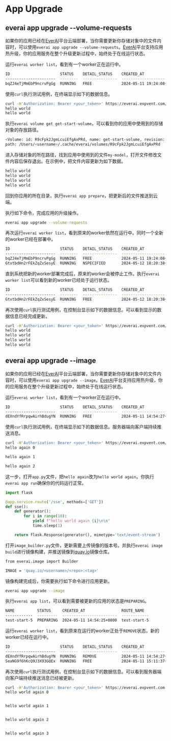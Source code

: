 # App Upgrade
## everai app upgrade --volume-requests

如果你的应用已经在[EverAI](https://everai.expvent.com)平台云端部署，当你需要更新你存储对象中的文件内容时，可以使用`everai app upgrade --volume-requests`。[EverAI](https://everai.expvent.com)平台支持应用热升级，你的应用服务在整个升级更新过程中，始终处于在线运行状态。  

运行`everai worker list`，看到有一个worker正在运行中。  
```bash
ID                      STATUS    DETAIL_STATUS    CREATED_AT                DELETED_AT
----------------------  --------  ---------------  ------------------------  ------------
bqZJ4eTjMmEbP9ncrvPgGg  RUNNING   FREE             2024-05-11 19:24:08+0800
```

使用`curl`执行测试用例，在终端显示如下的数据信息。  
```bash
curl -H'Authorization: Bearer <your_token>' https://everai.expvent.com/api/apps/v1/routes/<your app route name>/show-volume
hello world
hello world
```

执行`everai volume get get-start-volume`，可以看到你的应用中使用到的存储对象的存放路径。  
```bash
<Volume: id: R9cFpk2JgmLcuiEfgAxPRd, name: get-start-volume, revision: 000001-08a, files: 1, size: 11 B>
path: /Users/<username>/.cache/everai/volumes/R9cFpk2JgmLcuiEfgAxPRd
```

进入存储对象的所在路径，找到应用中使用到的文件`my-model`，打开文件修改文件内容后保存退出。在示例中，把文件内容更新为如下数据。  
```bash
hello world
hello world
hello world
hello world
```

回到你应用的所在目录，执行`everai app prepare`，把更新后的文件推送到云端。  

执行如下命令，完成应用的升级操作。  
```bash
everai app upgrade --volume-requests
```

再次运行`everai worker list`，看到原来的worker依然在运行中。同时一个全新的worker已经在部署中。  
```bash
ID                      STATUS    DETAIL_STATUS    CREATED_AT                DELETED_AT
----------------------  --------  ---------------  ------------------------  ------------
bqZJ4eTjMmEbP9ncrvPgGg  RUNNING   FREE             2024-05-11 19:24:08+0800
GtxtbdHn2rFEkZqZxSesyE  RUNNING   NSPECIFIED       2024-05-12 18:20:38+0800
```

直到系统把新的worker部署完成后，原来的worker会被停止工作。执行`everai worker list`可以看到新的worker已经处于运行状态。  
```bash
ID                      STATUS    DETAIL_STATUS    CREATED_AT                DELETED_AT
----------------------  --------  ---------------  ------------------------  ------------
GtxtbdHn2rFEkZqZxSesyE  RUNNING   FREE             2024-05-12 18:20:38+0800
```

再次使用`curl`执行测试用例，在控制台显示如下的数据信息。可以看到显示的数据信息已经完成更新。  
```bash
curl -H'Authorization: Bearer <your_token>' https://everai.expvent.com/api/apps/v1/routes/<your app route name>/show-volume
hello world
hello world
hello world
hello world
```

## everai app upgrade --image  

如果你的应用已经在[EverAI](https://everai.expvent.com)平台云端部署，当你需要更新你存储对象中的文件内容时，可以使用`everai app upgrade --image`。[EverAI](https://everai.expvent.com)平台支持应用热升级，你的应用服务在整个升级更新过程中，始终处于在线运行状态。  

运行`everai worker list`，看到有一个worker正在运行中。  
```bash
ID                      STATUS    DETAIL_STATUS    CREATED_AT                DELETED_AT
----------------------  --------  ---------------  ------------------------  ------------
dEXndYfRrpqwAirhBdugYN  RUNNING   FREE             2024-05-11 14:54:27+0800
```

使用`curl`执行测试用例，在终端显示如下的数据信息。服务器端向客户端持续推送消息。  
```bash
curl -H'Authorization: Bearer <your_token>' https://everai.expvent.com/api/apps/v1/routes/<your app route name>/sse
hello again 0

hello again 1

hello again 2
```

这一步，打开`app.py`文件，把`hello again`改为`hello world again`。你执行`everai app run`确保你的代码运行正常。  
```python
import flask

@app.service.route('/sse', methods=['GET'])
def sse():
    def generator():
        for i in range(10):
            yield f"hello world again {i}\n\n"
            time.sleep(1)

    return flask.Response(generator(), mimetype='text/event-stream')
```

打开`image_builder.py`文件，更新需要上传镜像的版本号。并执行`everai image build`进行镜像构建，并推送镜像到[quay.io](https://quay.io/)镜像仓库。  

```bash
from everai.image import Builder

IMAGE = 'quay.io/<username>/<repo>:<tag>'
```

镜像构建完成后，你需要执行如下命令进行应用更新。  
```bash
everai app upgrade --image
```
执行`everai app list`，可以看到需要被更新的应用的状态是`PREPARING`。  
```bash
NAME          STATUS     CREATED_AT                ROUTE_NAME
------------  ---------  ------------------------  ------------
test-start-5  PREPARING  2024-05-11 14:54:25+0800  test-start-5
```

运行`everai worker list`，看到原来在运行的worker正处于`REMOVE`状态，新的worker已经在运行中。  
```bash
ID                      STATUS    DETAIL_STATUS    CREATED_AT                DELETED_AT
----------------------  --------  ---------------  ------------------------  ------------
dEXndYfRrpqwAirhBdugYN  RUNNING   REMOVE           2024-05-11 14:54:27+0800
SeaNG9f6hKcQ9J3X93GQEx  RUNNING   FREE             2024-05-11 15:11:37+0800
```

再次使用`curl`执行测试用例，在控制台显示如下的数据信息。可以看到服务器端向客户端持续推送消息已经被更新。  
```bash
curl -H'Authorization: Bearer <your_token>' https://everai.expvent.com.cn:1111/api/apps/v1/routes/<your app route name>/sse
hello world again 0


hello world again 1


hello world again 2


hello world again 3
```

